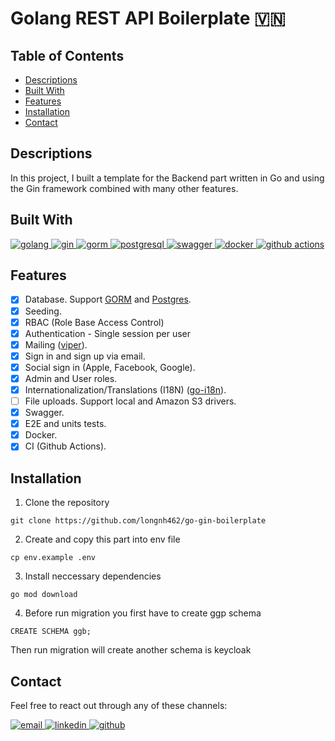 # Golang REST API Boilerplate 🇻🇳

## Table of Contents <!-- omit in toc -->

- [Descriptions](#descriptions)
- [Built With](#built-with)
- [Features](#features)
- [Installation](#installation)
- [Contact](#contact    )

## Descriptions
In this project, I built a template for the Backend part written in Go and using the Gin framework combined with many other features.

## Built With
<p align="left">
  <a href="https://golang.org" target="_blank">
    <img src="https://img.shields.io/badge/Go-00ADD8?style=for-the-badge&logo=go&logoColor=white" alt="golang" />
  </a>
  <a href="https://gin-gonic.com/" target="_blank">
    <img src="https://img.shields.io/badge/Gin-20232A?style=for-the-badge&logo=gin&logoColor=white" alt="gin" />
  </a>
  <a href="https://gorm.io/" target="_blank">
    <img src="https://img.shields.io/badge/GORM-02AEA1?style=for-the-badge&logo=gorm&logoColor=white" alt="gorm" />
  </a>
  <a href="https://www.postgresql.org/" target="_blank">
    <img src="https://img.shields.io/badge/PostgreSQL-316192?style=for-the-badge&logo=postgresql&logoColor=white" alt="postgresql" />
  </a>
  <a href="https://swagger.io/" target="_blank">
    <img src="https://img.shields.io/badge/Swagger-85EA2D?style=for-the-badge&logo=swagger&logoColor=black" alt="swagger" />
  </a>
  <a href="https://www.docker.com/" target="_blank">
    <img src="https://img.shields.io/badge/Docker-2CA5E0?style=for-the-badge&logo=docker&logoColor=white" alt="docker" />
  </a>
  <a href="https://github.com/features/actions" target="_blank">
    <img src="https://img.shields.io/badge/GitHub_Actions-2088FF?style=for-the-badge&logo=github-actions&logoColor=white" alt="github actions" />
  </a>
</p>

## Features

- [x] Database. Support [GORM](https://gorm.io/index.html) and [Postgres](https://github.com/lib/pq).
- [x] Seeding.
- [x] RBAC (Role Base Access Control)
- [x] Authentication - Single session per user
- [x] Mailing ([viper](https://github.com/spf13/viper)).
- [x] Sign in and sign up via email.
- [x] Social sign in (Apple, Facebook, Google).
- [x] Admin and User roles.
- [x] Internationalization/Translations (I18N) ([go-i18n](https://github.com/nicksnyder/go-i18n)).
- [ ] File uploads. Support local and Amazon S3 drivers.
- [x] Swagger.
- [x] E2E and units tests.
- [x] Docker.
- [x] CI (Github Actions).

## Installation
1. Clone the repository
```
git clone https://github.com/longnh462/go-gin-boilerplate
```
2. Create and copy this part into env file
```
cp env.example .env
```
3. Install neccessary dependencies

```
go mod download
```
4. Before run migration you first have to create ggp schema
```
CREATE SCHEMA ggb;
```
Then run migration will create another schema is keycloak



## Contact
Feel free to react out through any of these channels:
<p align="left">
  <a href="mailto:longnh.uit@gmail.com" target="_blank">
    <img src="https://img.shields.io/badge/Email-D14836?style=for-the-badge&logo=gmail&logoColor=white" alt="email" />
  </a>
  <a href="https://www.linkedin.com/in/long-nguyen-hoang-1141b225b/" target="_blank">
    <img src="https://img.shields.io/badge/LinkedIn-0077B5?style=for-the-badge&logo=linkedin&logoColor=white" alt="linkedin" />
  </a>
  <a href="https://github.com/longnh462" target="_blank">
    <img src="https://img.shields.io/badge/GitHub-100000?style=for-the-badge&logo=github&logoColor=white" alt="github" />
  </a>
</p>